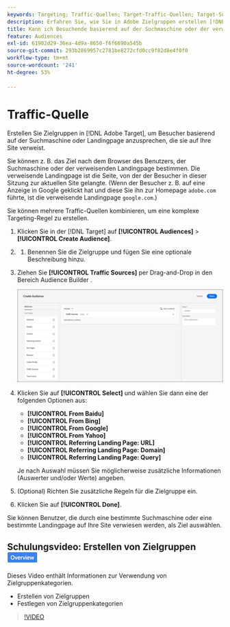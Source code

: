 ```yaml
---
keywords: Targeting; Traffic-Quellen; Target-Traffic-Quellen; Target-Suchmaschine; Suchmaschine; Landingpage; Target-Zielseite; verweisende Zielseite
description: Erfahren Sie, wie Sie in Adobe Zielgruppen erstellen [!DNL Target]  um Besucher basierend auf der Suchmaschine oder Landingpage anzusprechen, die sie auf Ihre Site verweist.
title: Kann ich Besuchende basierend auf der Suchmaschine oder der verweisenden Site ansprechen?
feature: Audiences
exl-id: 61902d29-36ea-4d9a-8650-f6f6690a545b
source-git-commit: 293b2869957c2781be8272cfd0cc9f82d8e4f0f0
workflow-type: tm+mt
source-wordcount: '241'
ht-degree: 53%

---
```


# Traffic-Quelle

Erstellen Sie Zielgruppen in [!DNL Adobe Target], um Besucher basierend auf der Suchmaschine oder Landingpage anzusprechen, die sie auf Ihre Site verweist.

Sie können z. B. das Ziel nach dem Browser des Benutzers, der Suchmaschine oder der verweisenden Landingpage bestimmen. Die verweisende Landingpage ist die Seite, von der der Besucher in dieser Sitzung zur aktuellen Site gelangte. (Wenn der Besucher z. B. auf eine Anzeige in Google geklickt hat und diese Sie ihn zur Homepage `adobe.com` führte, ist die verweisende Landingpage `google.com`.)

Sie können mehrere Traffic-Quellen kombinieren, um eine komplexe Targeting-Regel zu erstellen.

1. Klicken Sie in der [!DNL Target] auf **[!UICONTROL Audiences]** > **[!UICONTROL Create Audience]**.
1. 
   1. Benennen Sie die Zielgruppe und fügen Sie eine optionale Beschreibung hinzu.
1. Ziehen Sie **[!UICONTROL Traffic Sources]** per Drag-and-Drop in den Bereich Audience Builder .

   ![target_traffic_source Bild](assets/target_traffic_source.png)

1. Klicken Sie auf **[!UICONTROL Select]** und wählen Sie dann eine der folgenden Optionen aus:

   * **[!UICONTROL From Baidu]**
   * **[!UICONTROL From Bing]**
   * **[!UICONTROL From Google]**
   * **[!UICONTROL From Yahoo]**
   * **[!UICONTROL Referring Landing Page: URL]**
   * **[!UICONTROL Referring Landing Page: Domain]**
   * **[!UICONTROL Referring Landing Page: Query]**

   Je nach Auswahl müssen Sie möglicherweise zusätzliche Informationen (Auswerter und/oder Werte) angeben.

1. (Optional) Richten Sie zusätzliche Regeln für die Zielgruppe ein.
1. Klicken Sie auf **[!UICONTROL Done]**.

Sie können Benutzer, die durch eine bestimmte Suchmaschine oder eine bestimmte Landingpage auf Ihre Site verwiesen werden, als Ziel auswählen.

## Schulungsvideo: Erstellen von Zielgruppen ![Übersichts-Badge](/help/main/assets/overview.png)

Dieses Video enthält Informationen zur Verwendung von Zielgruppenkategorien.

* Erstellen von Zielgruppen
* Festlegen von Zielgruppenkategorien

>[!VIDEO](https://video.tv.adobe.com/v/17392)
